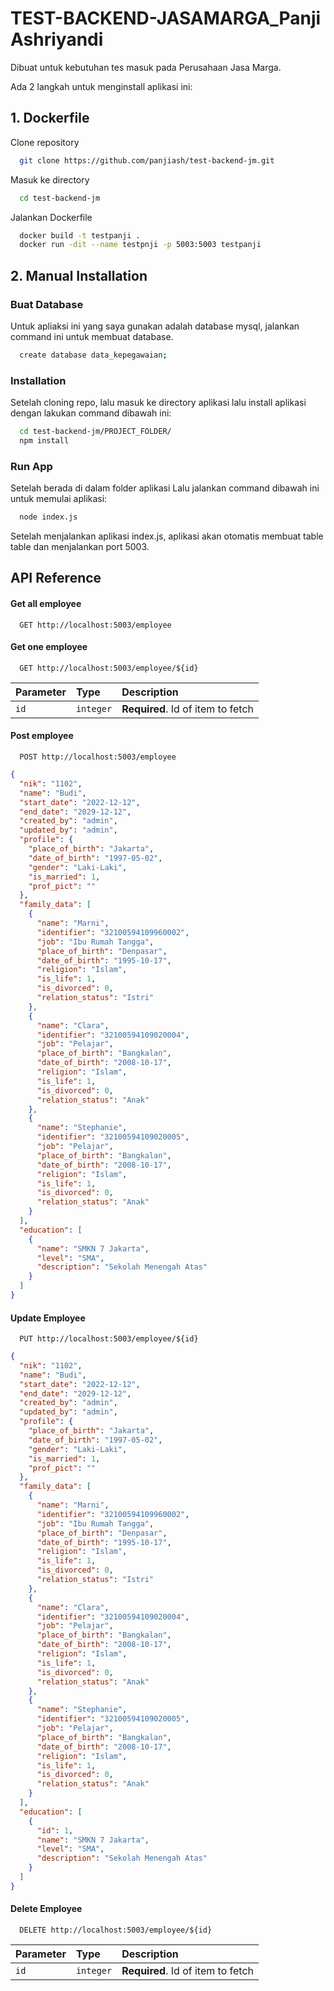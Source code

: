 # TEST-BACKEND-JASAMARGA_Panji Ashriyandi

Dibuat untuk kebutuhan tes masuk pada Perusahaan Jasa Marga.

Ada 2 langkah untuk menginstall aplikasi ini:

## 1. Dockerfile

Clone repository

```bash
  git clone https://github.com/panjiash/test-backend-jm.git
```

Masuk ke directory

```bash
  cd test-backend-jm
```

Jalankan Dockerfile

```bash
  docker build -t testpanji .
  docker run -dit --name testpnji -p 5003:5003 testpanji
```

## 2. Manual Installation

### Buat Database

Untuk apliaksi ini yang saya gunakan adalah database mysql, jalankan command ini untuk membuat database.

```bash
  create database data_kepegawaian;
```

### Installation

Setelah cloning repo, lalu masuk ke directory aplikasi lalu install aplikasi dengan lakukan command dibawah ini:

```bash
  cd test-backend-jm/PROJECT_FOLDER/
  npm install
```

### Run App

Setelah berada di dalam folder aplikasi Lalu jalankan command dibawah ini untuk memulai aplikasi:

```bash
  node index.js
```

Setelah menjalankan aplikasi index.js, aplikasi akan otomatis membuat table table dan menjalankan port 5003.

## API Reference

#### Get all employee

```http
  GET http://localhost:5003/employee
```

#### Get one employee

```http
  GET http://localhost:5003/employee/${id}
```

| Parameter | Type      | Description                       |
| :-------- | :-------- | :-------------------------------- |
| `id`      | `integer` | **Required**. Id of item to fetch |

#### Post employee

```http
  POST http://localhost:5003/employee
```

```json
{
  "nik": "1102",
  "name": "Budi",
  "start_date": "2022-12-12",
  "end_date": "2029-12-12",
  "created_by": "admin",
  "updated_by": "admin",
  "profile": {
    "place_of_birth": "Jakarta",
    "date_of_birth": "1997-05-02",
    "gender": "Laki-Laki",
    "is_married": 1,
    "prof_pict": ""
  },
  "family_data": [
    {
      "name": "Marni",
      "identifier": "32100594109960002",
      "job": "Ibu Rumah Tangga",
      "place_of_birth": "Denpasar",
      "date_of_birth": "1995-10-17",
      "religion": "Islam",
      "is_life": 1,
      "is_divorced": 0,
      "relation_status": "Istri"
    },
    {
      "name": "Clara",
      "identifier": "32100594109020004",
      "job": "Pelajar",
      "place_of_birth": "Bangkalan",
      "date_of_birth": "2008-10-17",
      "religion": "Islam",
      "is_life": 1,
      "is_divorced": 0,
      "relation_status": "Anak"
    },
    {
      "name": "Stephanie",
      "identifier": "32100594109020005",
      "job": "Pelajar",
      "place_of_birth": "Bangkalan",
      "date_of_birth": "2008-10-17",
      "religion": "Islam",
      "is_life": 1,
      "is_divorced": 0,
      "relation_status": "Anak"
    }
  ],
  "education": [
    {
      "name": "SMKN 7 Jakarta",
      "level": "SMA",
      "description": "Sekolah Menengah Atas"
    }
  ]
}
```

#### Update Employee

```http
  PUT http://localhost:5003/employee/${id}
```

```json
{
  "nik": "1102",
  "name": "Budi",
  "start_date": "2022-12-12",
  "end_date": "2029-12-12",
  "created_by": "admin",
  "updated_by": "admin",
  "profile": {
    "place_of_birth": "Jakarta",
    "date_of_birth": "1997-05-02",
    "gender": "Laki-Laki",
    "is_married": 1,
    "prof_pict": ""
  },
  "family_data": [
    {
      "name": "Marni",
      "identifier": "32100594109960002",
      "job": "Ibu Rumah Tangga",
      "place_of_birth": "Denpasar",
      "date_of_birth": "1995-10-17",
      "religion": "Islam",
      "is_life": 1,
      "is_divorced": 0,
      "relation_status": "Istri"
    },
    {
      "name": "Clara",
      "identifier": "32100594109020004",
      "job": "Pelajar",
      "place_of_birth": "Bangkalan",
      "date_of_birth": "2008-10-17",
      "religion": "Islam",
      "is_life": 1,
      "is_divorced": 0,
      "relation_status": "Anak"
    },
    {
      "name": "Stephanie",
      "identifier": "32100594109020005",
      "job": "Pelajar",
      "place_of_birth": "Bangkalan",
      "date_of_birth": "2008-10-17",
      "religion": "Islam",
      "is_life": 1,
      "is_divorced": 0,
      "relation_status": "Anak"
    }
  ],
  "education": [
    {
      "id": 1,
      "name": "SMKN 7 Jakarta",
      "level": "SMA",
      "description": "Sekolah Menengah Atas"
    }
  ]
}
```

#### Delete Employee

```http
  DELETE http://localhost:5003/employee/${id}
```

| Parameter | Type      | Description                       |
| :-------- | :-------- | :-------------------------------- |
| `id`      | `integer` | **Required**. Id of item to fetch |
